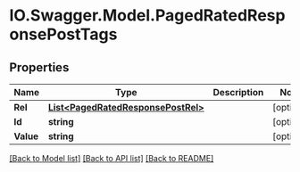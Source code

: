 # IO.Swagger.Model.PagedRatedResponsePostTags
## Properties

Name | Type | Description | Notes
------------ | ------------- | ------------- | -------------
**Rel** | [**List&lt;PagedRatedResponsePostRel&gt;**](PagedRatedResponsePostRel.md) |  | [optional] 
**Id** | **string** |  | [optional] 
**Value** | **string** |  | [optional] 

[[Back to Model list]](../README.md#documentation-for-models) [[Back to API list]](../README.md#documentation-for-api-endpoints) [[Back to README]](../README.md)

